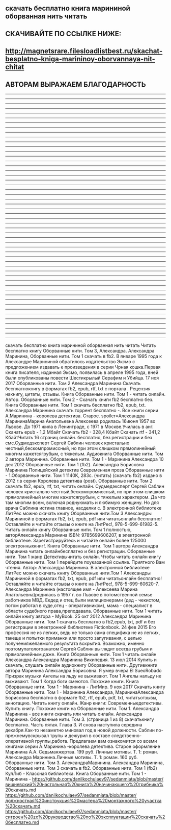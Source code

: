 скачать бесплатно книга марининой оборванная нить читать
--------------------------------------------------
СКАЧИВАЙТЕ ПО ССЫЛКЕ НИЖЕ:
--------------------------------------------------
http://magnetsrare.filesloadlistbest.ru/skachat-besplatno-kniga-marininoy-oborvannaya-nit-chitat
--------------------------------------------------
АВТОРАМ ВЫРАЖАЕМ БЛАГОДАРНОСТЬ
--------------------------------------------------
--------------------------------------------------
--------------------------------------------------
--------------------------------------------------
--------------------------------------------------
--------------------------------------------------
--------------------------------------------------
--------------------------------------------------
--------------------------------------------------
--------------------------------------------------
--------------------------------------------------
--------------------------------------------------
--------------------------------------------------
--------------------------------------------------
--------------------------------------------------
--------------------------------------------------
--------------------------------------------------
--------------------------------------------------
--------------------------------------------------
--------------------------------------------------
--------------------------------------------------
--------------------------------------------------
--------------------------------------------------
--------------------------------------------------
--------------------------------------------------
--------------------------------------------------
--------------------------------------------------
--------------------------------------------------
--------------------------------------------------
--------------------------------------------------
--------------------------------------------------
--------------------------------------------------
--------------------------------------------------
--------------------------------------------------
--------------------------------------------------
--------------------------------------------------
--------------------------------------------------
--------------------------------------------------
--------------------------------------------------
--------------------------------------------------
--------------------------------------------------
--------------------------------------------------
--------------------------------------------------
--------------------------------------------------
--------------------------------------------------
--------------------------------------------------
--------------------------------------------------
--------------------------------------------------
--------------------------------------------------
--------------------------------------------------
--------------------------------------------------
--------------------------------------------------
--------------------------------------------------
скачать бесплатно книга марининой оборванная нить читать Читать бесплатно книгу Оборванные нити. Том 3, Александра. Александра Маринина, Оборванные нити. Том 1  скачать в fb2. В январе 1995 года к Александре Марининой обратилось издательство Эксмо с предложением издавать е произведения в серии Чрная кошка.Первая книга писателя, изданная Эксмо, появилась в апреле 1995 года, вней были опубликованы повести Шестикрылый Серафим и Убийца. 17 ноя 2017  Оборванные нити. Том 2 Александра Маринина  Скачать бесплатнокнигу в форматах fb2, epub, rtf, txt с портала . Рецензия накнигу, цитаты, отзывы. Книга Оборванные нити. Том 1 - читать онлайн. Автор. Оборванные нити. Том 2 - Скачать книги fb2 бесплатно без. Книга Оборванные нити. Том 1 скачать бесплатно fb2, epub, txt. Александра Маринина скачать торрент бесплатно -. Все книги серии А.Маринина - королева детектива. Старое. spoiler=Александра МарининаМарина Анатольевна Алексеева родилась 16июня 1957 во Львове. До 1971 жила в Ленинграде, с 1971  в Москве.Училась в анг. Cкачать epub - 1,2 Мбайт Cкачать fb2 - 328,4 Кбайт Cкачать rtf - 341,2 КбайтЧитать 16 страниц онлайн. бесплатно, без регистрации и без смс.Судмедэксперт Сергей Саблин  человек кристально честный,бескомпромиссный, но при этом слишком прямолинейный  многим кажетсягрубым, с тяжелым. Аудиокнига Оборванные нити. Том 2 автора Маринина. Оборванные нити. Том 1 - Маринина Александра
10 дек 2012  Оборванные нити. Том 1 (fb2). Александра Борисовна Маринина Полицейский детектив Современная проза  Оборванные нити - 1.Оборванные нити. Том 1 1140K, 283с. (читать) (скачать fb2) издано в 2012 г.в серии Королева детектива (post). Оборванные нити. Том 2 скачать fb2, epub, rtf, txt, читать онлайн. Судмедэксперт Сергей Саблин  человек кристально честный,бескомпромиссный, но при этом слишком прямолинейный  многим кажетсягрубым, с тяжелым характером. Да что там многим  всем, включая роднуюмать и любимую женщину. Но для врача Саблина истина  главное, насделки с. В электронной библиотеке ЛитРес можно скачать книгу Оборванные нити.Том 3 Александры Марининой в форматах fb2, txt, epub, pdf или читатьонлайн бесплатно! Оставляйте и читайте отзывы о книге на ЛитРес!, 978-5-699-61982-5. Читать онлайн книгу Оборванные нити. Том 1 полностью, авторАлександра Маринина ISBN: 9785699606207, в электронной библиотеке. Зарегистрируйтесь и читайте онлайн более 125000 электронныхкниг!. Книга Оборванные нити. Том 1 автора Александра Маринина читать онлайнбесплатно и без регистрации. Оборванные нити. Том 1 жанр Детективычитать онлайн. Чтобы читать онлайн книгу  Оборванные нити. Том 1  перейдите поуказанной ссылке. Приятного Вам чтения. Автор: Александра Маринина. В электронной библиотеке ЛитРес можно скачать книгу Оборванные нити.Том 1 Александры Марининой в форматах fb2, txt, epub, pdf или читатьонлайн бесплатно! Оставляйте и читайте отзывы о книге на ЛитРес!, 978-5-699-60620-7. Александра Маринина (настоящее имя - Алексеева Марина Анатольевна)родилась в 1957 г. во Львове в потомственной семье работников МВД. Еедед и отец были милиционерами (дед - чекистом, потом работал в суде,отец - оперативником), мама - специалист в области судебного права,преподавала. Оборванные нити. Том 1 читать онлайн книгу автора  - MyBook. 25 окт 2012  Александра Маринина Оборванные нити. Том 1 скачать бесплатно в fb2,epub, txt, pdf и без регистрации в электронной библиотеке Fictionbook. 24 фев 2015  Его профессия не из легких, ведь не только сама специфика не из легких, такеще и попытки приманки или просто запугивания, с целью полученияжелаемого результата вскрытия. Возможно, именно поэтомупатологоанатом Сергей Саблин выглядит всегда грубым и прямолинейным,даже. Книга Оборванные нити. Том 1 читать онлайн Александра
Александра Маринина  Википедия. 13 июл 2014  Купить и скачать, слушать онлайн аудиокнигу Оборванные нити.  Другиекниги автора Маринина Александра Борисовна. Я умер вчера  El SueoRobado  Призрак музыки  Ангелы на льду не выживают. Том 1  Ангелы нальду не выживают. Том 1  Когда боги смеются. Похожие книги. Книга Оборванные нити. Том 1 - Маринина  - ЛитМир. 9 ноя 2017  Скачать книгу Оборванные нити. Том 1 - Маринина Александра, МарининаАлександра Борисовна бесплатно в формате fb2, rtf, epub, pdf, txt, читатьотзывы, аннотацию. Читать книгу онлайн. Жанр книги: Современныедетективы. Купить книгу. Похожие книги на Оборванные нити. Том 1. Александра Маринина - все книги скачать или читать онлайн. Александра Маринина. Оборванные нити. Том 3. (страница 1 из 8) скачатькнигу бесплатно. Часть пятая. Глава 3. И снова наступила середина декабря.Как-то незаметно миновал год в новой должности. Саблин по-прежнемувскрывал трупы и дежурил в составе следственно-оперативной группы,работа. Предлагаем вам ознакомится со всеми книгами серии А.Маринина -королева детектива. Старое оформление  Маринина А.А. Седьмаяжертва. 199 руб. Личные мотивы. Т. 1: роман. Александра Маринина.Личные мотивы. Т. 1: роман. 160 руб. Оборванные нити. Том 3. АлександраМаринина. Александра Маринина, Оборванные нити. Том 3  скачать в fb2. Оборванные нити. Том 1 (fb2)  КулЛиб - Классная библиотека. Книга Оборванные нити. Том 1 - Маринина  -
https://github.com/danilkochulaev97/sedanmiata/blob/master/вишневский%20настольная%20книга%20начинающего%20грибника%20скачать.md
https://github.com/danilkochulaev97/sedanmiata/blob/master/должностная%20инструкция%20мастера%20монтажного%20участка%20скачать.md
https://github.com/danilkochulaev97/sedanmiata/blob/master/ситроен%20zx%20руководство%20по%20эксплуатации%20скачать%20бесплатно.md